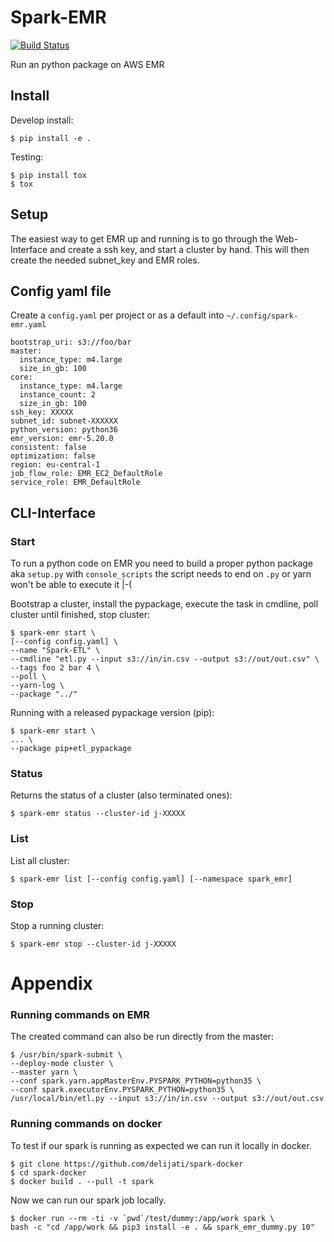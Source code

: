 # Spark-EMR

[![Build Status](https://api.travis-ci.org/delijati/spark-emr.svg?branch=master)](https://travis-ci.org/delijati/spark-emr)

Run an python package on AWS EMR

## Install

Develop install:

    $ pip install -e .

Testing:

    $ pip install tox
    $ tox

## Setup

The easiest way to get EMR up and running is to go through the Web-Interface
and create a ssh key, and start a cluster by hand. This will then create the
needed subnet_key and EMR roles.

## Config yaml file

Create a ``config.yaml`` per project or as a default into
`~/.config/spark-emr.yaml`

    bootstrap_uri: s3://foo/bar
    master: 
      instance_type: m4.large
      size_in_gb: 100
    core: 
      instance_type: m4.large
      instance_count: 2
      size_in_gb: 100
    ssh_key: XXXXX
    subnet_id: subnet-XXXXXX
    python_version: python36
    emr_version: emr-5.20.0
    consistent: false
    optimization: false
    region: eu-central-1
    job_flow_role: EMR_EC2_DefaultRole 
    service_role: EMR_DefaultRole

## CLI-Interface

### Start

To run a python code on EMR you need to build a proper python package aka
`setup.py` with `console_scripts` the script needs to end on `.py` or yarn
won't be able to execute it |-(

Bootstrap a cluster, install the pypackage, execute the task in cmdline, poll
cluster until finished, stop cluster:

    $ spark-emr start \
    [--config config.yaml] \
    --name "Spark-ETL" \
    --cmdline "etl.py --input s3://in/in.csv --output s3://out/out.csv" \
    --tags foo 2 bar 4 \
    --poll \
    --yarn-log \
    --package "../"

Running with a released pypackage version (pip):

    $ spark-emr start \
    ... \
    --package pip+etl_pypackage

### Status

Returns the status of a cluster (also terminated ones):

    $ spark-emr status --cluster-id j-XXXXX

### List

List all cluster:

    $ spark-emr list [--config config.yaml] [--namespace spark_emr]

### Stop

Stop a running cluster:

    $ spark-emr stop --cluster-id j-XXXXX

# Appendix

### Running commands on EMR

The created command can also be run directly from the master:

    $ /usr/bin/spark-submit \
    --deploy-mode cluster \
    --master yarn \
    --conf spark.yarn.appMasterEnv.PYSPARK_PYTHON=python35 \
    --conf spark.executorEnv.PYSPARK_PYTHON=python35 \
    /usr/local/bin/etl.py --input s3://in/in.csv --output s3://out/out.csv

### Running commands on docker

To test if our spark is running as expected we can run it locally in docker.

    $ git clone https://github.com/delijati/spark-docker
    $ cd spark-docker
    $ docker build . --pull -t spark

Now we can run our spark job locally.

    $ docker run --rm -ti -v `pwd`/test/dummy:/app/work spark \
    bash -c "cd /app/work && pip3 install -e . && spark_emr_dummy.py 10"
